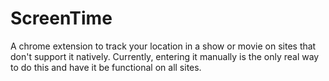 # ScreenTime

A chrome extension to track your location in a show or movie on sites that don't support it natively. Currently, entering it manually is the only real way to do this and have it be functional on all sites.